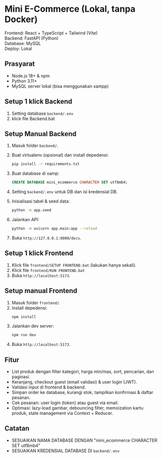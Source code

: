 # Mini E-Commerce (Lokal, tanpa Docker)

Frontend: React + TypeScript + Tailwind (Vite)  
Backend: FastAPI (Python)  
Database: MySQL  
Deploy: Lokal

## Prasyarat
- Node.js 18+ & npm
- Python 3.11+
- MySQL server lokal (bisa menggunakan xampp)


## Setup 1 klick Backend
1. Setting database `backend/.env`
2. klick file Backend.bat


## Setup Manual Backend
1. Masuk folder `backend/`.
2. Buat virtualenv (opsional) dan install depedensi:
   ```bash
   pip install -r requirements.txt
   ```
3. Buat database di xamp:
   ```sql
   CREATE DATABASE mini_ecommerce CHARACTER SET utf8mb4;
   ```
4. Setting `backend/.env` untuk DB dan isi kredensial DB.

5. Inisialisasi tabel & seed data:
   ```bash
   python -m app.seed
   ```
6. Jalankan API:
   ```bash
   python -m uvicorn app.main:app --reload
   ```
7. Buka `http://127.0.0.1:8000/docs`.


## Setup 1 klick Frontend
1. Klick file `frontend/SETUP FRONTEND.bat` (lakukan hanya sekali).
2. Klick file `frontend/RUN FRONTEND.bat`
3. Buka `http://localhost:5173`.


## Setup manual Frontend
1. Masuk folder `frontend/`.
2. Install depedensi:
   ```bash
   npm install
   ```
3. Jalankan dev server:
   ```bash
   npm run dev
   ```
4. Buka `http://localhost:5173`.


## Fitur
- List produk dengan filter kategori, harga min/max, sort, pencarian, dan paginasi.
- Keranjang, checkout guest (email validasi) & user login (JWT).
- Validasi input di frontend & backend.
- Simpan order ke database, kurangi stok, tampilkan konfirmasi & daftar pesanan.
- Cek pesanan: user login (token) atau guest via email.
- Optimasi: lazy-load gambar, debouncing filter, memoization kartu produk, state management via Context + Reducer.

## Catatan
- SESUAIKAN NAMA DATABASE DENGAN "mini_ecommerce CHARACTER SET utf8mb4"
- SESUAIKAN KREDENSIAL DATABASE DI `backend/.env`